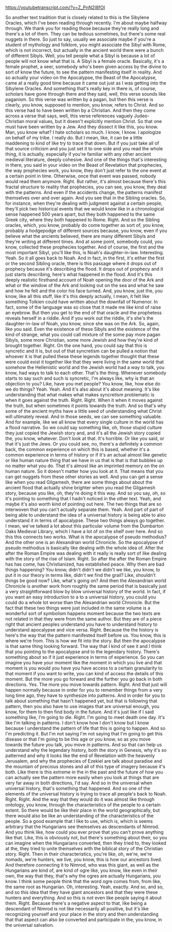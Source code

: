 https://youtubetranscript.com/?v=Z_PnN2I8fOI

 So another text tradition that is closely related to this is the Sibylene Oracles, which I've been reading through recently. I'm about maybe halfway through. We thank you for reading those because they're really long and there's a lot of them. They can be tedious sometimes, but there's some real nuggets in there. So just to say, usually we associate maybe if you're a student of mythology and folklore, you might associate the Sibyl with Rome, which is not incorrect, but actually in the ancient world there were a bunch of different Sibyls. Well, you tell people what a Sibyl is because a lot of people will not know what that is. A Sibyl is a female oracle. Basically, it's a female prophet, a seer, somebody who's been given access by the divine to sort of know the future, to see the pattern manifesting itself in reality. And so actually your video on the Apocalypse, the Beast of the Apocalypse, came at a really good time because it came out just as I was getting into the Sibylene Oracles. And something that's really key in there is, of course, scholars have gone through there and they said, well, this verse sounds like paganism. So this verse was written by a pagan, but then this verse is clearly, you know, supposed to mention, you know, refers to Christ. And so this verse had to have been written by a Christian. And then they come across a verse that says, well, this verse references vaguely Judeo-Christian moral values, but it doesn't explicitly mention Christ. So that one must have been written by a Jew. And they dissect it like this, you know. Man, you know what? I hate scholars so much. I know, I know. I apologize on behalf of my tribe. I really do. But I mean, like, it can be a little maddening to kind of like try to trace that down. But if you just take all of that source criticism and you just set it to one side and you read the whole thing, it is actually, especially if you're familiar with any other ancient medieval literature, deeply cohesive. And one of the things that's interesting in there, you said in your video on the Beast of Revelation that prophecies, the way prophecies work, you know, they don't just refer to the one event at a certain point in time. Otherwise, once that event was passed, nobody would read them anymore. Right. But rather, it's almost because there's this fractal structure to reality that prophecies, you can see, you know, they deal with the patterns. And even if the accidents change, the patterns manifest themselves over and over again. And you see that in the Sibling oracles. So, for instance, when they're dealing with judgment against a certain people, they'll pick two historical events that we would know like in a chronological sense happened 500 years apart, but they both happened to the same Greek city, where they both happened to Rome. Right. And so the Sibling oracles, which, you know, probably do come together as sort of, you know, probably a hodgepodge of different sources because, you know, even if you believe what the ancients believed, there are many different Sibyls and they're writing at different times. And at some point, somebody could, you know, collected these prophecies together. And of course, the first and the most important Sibyl, you'll like this, is Noah's daughter-in-law. Interesting. Yeah. So it all goes back to Noah. And in fact, in the first, it's either the first or the second Sibling oracle, there is this passage where it drops out of prophecy because it's describing the flood. It drops out of prophecy and it just starts describing, here's what happened in the flood. And it's this deeply realistic firsthand account of Noah opening the door of the Ark and what or the window of the Ark and looking out on the sea and what he saw and how he felt and the color his face turned. And, you know, just the, you know, like all this stuff, like it's this deeply actually, I mean, it felt like something Tolkien could have written about the downfall of Numenor. In fact, some of the language was so close that it made me like kind of raise an eyebrow. But then you get to the end of that oracle and the prophetess reveals herself in a riddle. And if you work out the riddle, it's she's the daughter-in-law of Noah, you know, since she was on the Ark. So, again, like you said. Even the existence of these Sibyls and the existence of the kind of strange, what you could call mixture of the some pay more pagan Sibyls, some more Christian, some more Jewish and how they're kind of brought together. Right. On the one hand, you could say that this is syncretic and it is, but out of that syncretism can be pulled a notion that whoever it is that pulled these these legends together thought that these were could exist it together like that they were living in the same world that somehow the Hellenistic world and the Jewish world had a way to talk, you know, had ways to talk to each other. That's the thing. Whenever somebody starts to say such and such is syncretic, I'm always like, why is that an objection to you? Like, have you met people? You know, like, how else do we do things? Yeah. Yeah. And it's also about it's about meaning. It's like understanding that what makes what makes syncretism problematic is when it goes against the truth. Right. Right. When it when it moves against the truth, but when sometimes it points towards the truth. And so that's why some of the ancient myths have a little seed of understanding what Christ will ultimately reveal. And in those seeds, we can see something valuable. And for example, like we all know that every single culture in the world has a flood narrative. So we could say something like, oh, those stupid culture they just copied the Jewish story and, and it's all the Jewish story copied the, you know, whatever. Don't look at that. It's horrible. Or like you said, or that it's just the Jews. Or you could see, no, there's a definitely a common back, the common experience on which this is based, whether it's a common experience in terms of history or if it's an actual almost like genetic or like human nature thing that we have in us that is that is that bubbles up no matter what you do. That it's almost like an imprinted memory on the on human nature. So it doesn't matter how you look at it. That means that you can get nuggets from these other stories as well. And you can get a sense like when you read Gilgamesh, there are some things about about the ancient flood that actually shine brighter when you read the Gilgamesh story, because you like, oh, they're doing it this way. And so you say, oh, so it's pointing to something that I hadn't noticed in the other text. Yeah, and maybe it's also worth kind of pointing out here. The two things that are so interwoven that you can't actually separate them. Yeah. And part of part of being able to understand the idea of a universal history is being able to also understand it in terms of apocalypse. These two things always go together. I mean, we've talked a lot about this particular volume from the Dumbarton Oaks Medieval Library, which I have a lot of on the shelf over here. And so this this connects two works. What is the apocalypse of pseudo methodius? And the other one is an Alexandrian world Chronicle. So the apocalypse of pseudo methodius is basically like dealing with the whole idea of. After the after the Roman Empire was dealing with it really is really sort of like dealing with the story of the rise of Islam. Right. So after the after the Roman Empire has has come, has Christianized, has established peace. Why then are bad things happening? You know, didn't didn't we didn't we like, you know, to put it in our theory in terms like, didn't we find the grail? Like, shouldn't things be good now? Like, what's going on? And then the Alexandrian world Chronicle is another work from roughly the same period that is basically just a very straightforward blow by blow universal history of the world. In fact, if you want an easy introduction to a to a universal history, you could you could do a whole lot worse than the Alexandrian world Chronicle. But the fact that these two things were just included in the same volume is a wonderful sort of symbolism happens moment because the two texts are not related in that they were from the same author. But they are of a piece right that ancient peoples understand you have to understand history to understand apocalypse and vice versa. Right. Because the the history is here's the way that the pattern manifested itself before us. You know, this is where we're from. This is how we fit into the story. But then the apocalypse is that same thing looking forward. The way that I kind of see it and I think that you pointing to the apocalypse and to the legendary history. There's something about so if it just experience in terms of experience. So you can imagine you have your moment like the moment in which you live and that moment is you would you have you have access to a certain granularity to that moment if you want to write, you can kind of access the details of this moment. But the more you go forward and the further you go back in both directions. Yes. The more you move towards pattern. Right. And that just will happen normally because in order for you to remember things from a very long time ago, they have to synthesize into patterns. And in order for you to talk about something that hasn't happened yet, but that is following that pattern, then you also have to use images that are universal enough, you know, for them to then find body in the future. And it's just like if I said something like, I'm going to die. Right. I'm going to meet death one day. It's like I'm talking in patterns. I don't know how I don't know but I know because I understand the pattern of life that this is going to happen. And so I'm predicting it. But I'm not saying I'm not saying that I'm going to get this disease or that I'm going to be this age or you know, so as you move towards the future you talk, you move in patterns. And so that can help us understand why the legendary history, both the story in Genesis, why it's so patterned and why it looks like the end of Revelation with the heavenly Jerusalem, and why the prophecies of Ezekiel are talk about paradise and the mountain of precious stones and all of this type of imagery because it's both. Like there is this extreme in the in the past and the future of how you can actually see the pattern more easily when you look at things that are very far away in both directions, I'd say. And so in the universal when universal history, that's something that happened. And so one of the elements of the universal history is trying to trace all people's back to Noah. Right. Right. And the way that they would do it was almost like through ontology, you know, through the characteristics of the people to a certain extent. So there would be like their place in the world geographically, but there would also be like an understanding of the characteristics of the people. So a good example that I like to use, which is, which is seems arbitrary that the Hungarians see themselves as descendants of Nimrod. And you think like, how could you ever prove that you can't prove anything like that. Like, this is obviously not, but there's something about their, so you can imagine when the Hungarians converted, then they tried to, they looked at the, they tried to unite themselves with the biblical story of the Christian story. Right. Then in their characteristics, you're like, oh, we're, we're nomads, we're hunters, we live, you know, this is how our ancestors lived. And therefore connecting it to Nimrod, who was this giant, as well as the Hungarians are kind of, are kind of ogre like, you know, like even in their own, the way that they, that's why the ogres are actually Hungarians, you know. I think some people think that the word ogre comes from, from like, the same root as Hungarian. Oh, interesting. Yeah, exactly. And so, and so, and so this idea that they have giant ancestors and that they were these hunters and everything. And so this is not even like people saying it about them. Right. Because there's a negative aspect to that, like being a descendant of Nimrod is not like necessarily all positive, but it's like recognizing yourself and your place in the story and then understanding that that aspect can also be converted and participate in the, you know, in the universal salvation.
